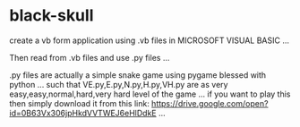 # black-skull

create a vb form application using .vb files in MICROSOFT VISUAL BASIC ...

Then read from .vb files and use .py files ...

.py files are actually a simple snake game using pygame blessed with python ... such that VE.py,E.py,N.py,H.py,VH.py are as very easy,easy,normal,hard,very hard level of the game ... if you want to play this then simply download it from this link: https://drive.google.com/open?id=0B63Vx306jpHkdVVTWEJ6eHlDdkE ...

